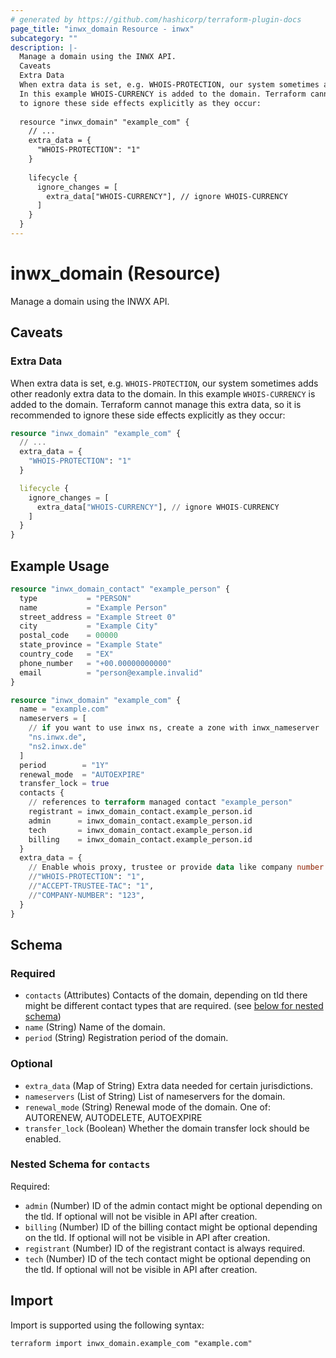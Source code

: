 ```yaml
---
# generated by https://github.com/hashicorp/terraform-plugin-docs
page_title: "inwx_domain Resource - inwx"
subcategory: ""
description: |-
  Manage a domain using the INWX API.
  Caveats
  Extra Data
  When extra data is set, e.g. WHOIS-PROTECTION, our system sometimes adds other readonly extra data to the domain.
  In this example WHOIS-CURRENCY is added to the domain. Terraform cannot manage this extra data, so it is recommended
  to ignore these side effects explicitly as they occur:
  
  resource "inwx_domain" "example_com" {
    // ...
    extra_data = {
      "WHOIS-PROTECTION": "1"
    }
  
    lifecycle {
      ignore_changes = [
        extra_data["WHOIS-CURRENCY"], // ignore WHOIS-CURRENCY
      ]
    }
  }
---
```


# inwx_domain (Resource)

Manage a domain using the INWX API.

## Caveats

### Extra Data

When extra data is set, e.g. `WHOIS-PROTECTION`, our system sometimes adds other readonly extra data to the domain.
In this example `WHOIS-CURRENCY` is added to the domain. Terraform cannot manage this extra data, so it is recommended
to ignore these side effects explicitly as they occur:

```terraform
resource "inwx_domain" "example_com" {
  // ...
  extra_data = {
    "WHOIS-PROTECTION": "1"
  }

  lifecycle {
    ignore_changes = [
      extra_data["WHOIS-CURRENCY"], // ignore WHOIS-CURRENCY
    ]
  }
}
```

## Example Usage

```terraform
resource "inwx_domain_contact" "example_person" {
  type           = "PERSON"
  name           = "Example Person"
  street_address = "Example Street 0"
  city           = "Example City"
  postal_code    = 00000
  state_province = "Example State"
  country_code   = "EX"
  phone_number   = "+00.00000000000"
  email          = "person@example.invalid"
}

resource "inwx_domain" "example_com" {
  name = "example.com"
  nameservers = [
    // if you want to use inwx ns, create a zone with inwx_nameserver
    "ns.inwx.de",
    "ns2.inwx.de"
  ]
  period        = "1Y"
  renewal_mode  = "AUTOEXPIRE"
  transfer_lock = true
  contacts {
    // references to terraform managed contact "example_person"
    registrant = inwx_domain_contact.example_person.id
    admin      = inwx_domain_contact.example_person.id
    tech       = inwx_domain_contact.example_person.id
    billing    = inwx_domain_contact.example_person.id
  }
  extra_data = {
    // Enable whois proxy, trustee or provide data like company number if needed
    //"WHOIS-PROTECTION": "1",
    //"ACCEPT-TRUSTEE-TAC": "1",
    //"COMPANY-NUMBER": "123",
  }
}
```

<!-- schema generated by tfplugindocs -->
## Schema

### Required

- `contacts` (Attributes) Contacts of the domain, depending on tld there might be different contact types that are required. (see [below for nested schema](#nestedatt--contacts))
- `name` (String) Name of the domain.
- `period` (String) Registration period of the domain.

### Optional

- `extra_data` (Map of String) Extra data needed for certain jurisdictions.
- `nameservers` (List of String) List of nameservers for the domain.
- `renewal_mode` (String) Renewal mode of the domain. One of: AUTORENEW, AUTODELETE, AUTOEXPIRE
- `transfer_lock` (Boolean) Whether the domain transfer lock should be enabled.

<a id="nestedatt--contacts"></a>
### Nested Schema for `contacts`

Required:

- `admin` (Number) ID of the admin contact might be optional depending on the tld. If optional will not be visible in API after creation.
- `billing` (Number) ID of the billing contact might be optional depending on the tld. If optional will not be visible in API after creation.
- `registrant` (Number) ID of the registrant contact is always required.
- `tech` (Number) ID of the tech contact might be optional depending on the tld. If optional will not be visible in API after creation.

## Import

Import is supported using the following syntax:

```shell
terraform import inwx_domain.example_com "example.com"
```
